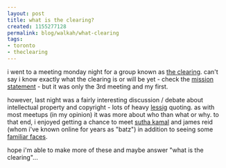 ```yaml
--- 
layout: post
title: what is the clearing?
created: 1155277128
permalink: blog/walkah/what-clearing
tags: 
- toronto
- theclearing
---
```

<p>i went to a meeting monday night for a group known as <a href="http://whatistheclearing.com/">the clearing</a>. can't say i know exactly what the clearing is or will be yet - check the <a href="http://whatistheclearing.com/wiki/index.php/Mission_Statement">mission statement</a> - but it was only the 3rd meeting and my first.</p>

<p>however, last night was a fairly interesting discussion / debate about intellectual property and copyright - lots of heavy <a href="http://lessig.org/">lessig</a> quoting. as with most meetups (in my opinion) it was more about who than what or why. to that end, i enjoyed getting a chance to meet <a href="http://suthakamal.blogspot.com/">sutha kamal</a> and james reid (whom i've known online for years as "batz") in addition to seeing some <a href="http://jesse.openflows.org/index.php">familiar faces</a>.</p>

<p>hope i'm able to make more of these and maybe answer "what is the clearing"...</p>

